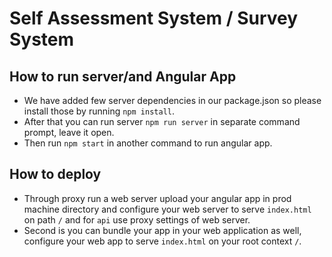 # Self Assessment System / Survey System

## How to run server/and Angular App

* We have added few server dependencies in our package.json so please install those by running `npm install`.
* After that you can run server `npm run server` in separate command prompt, leave it open.
* Then run `npm start` in another command to run angular app.


## How to deploy
* Through proxy  run a web server upload your angular app in prod machine directory and configure your web server to serve `index.html` on path `/` and for `api` use proxy settings of web server.
* Second is you can bundle your app in your web application as well, configure your web app to serve `index.html` on your root context `/`.

